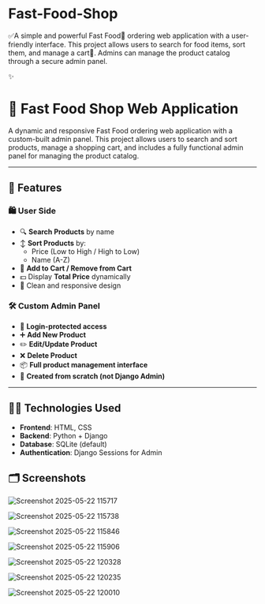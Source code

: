 # Fast-Food-Shop
✅A simple and powerful Fast Food🍔 ordering web application with a user-friendly interface. This project allows users to search for food items, sort them, and manage a cart🛒. Admins can manage the product catalog through a secure admin panel.


✨
# 🍔 Fast Food Shop Web Application

A dynamic and responsive Fast Food ordering web application with a custom-built admin panel. This project allows users to search and sort products, manage a shopping cart, and includes a fully functional admin panel for managing the product catalog.

---

## 🚀 Features

### 🛍 User Side
- 🔍 **Search Products** by name
- ↕️ **Sort Products** by:
  - Price (Low to High / High to Low)
  - Name (A-Z)
- 🛒 **Add to Cart / Remove from Cart**
- 💵 Display **Total Price** dynamically
- 🎨 Clean and responsive design

### 🛠 Custom Admin Panel
- 🔐 **Login-protected access**
- ➕ **Add New Product**
- ✏️ **Edit/Update Product**
- ❌ **Delete Product**
- 📦 **Full product management interface**
- 🚀 **Created from scratch (not Django Admin)**

---

## 🧑‍💻 Technologies Used
- **Frontend**: HTML, CSS
- **Backend**: Python + Django
- **Database**: SQLite (default)
- **Authentication**: Django Sessions for Admin


## 🗂 Screenshots

![Screenshot 2025-05-22 115717](https://github.com/user-attachments/assets/c7db67ea-8436-468e-9936-69c5064cd00c)

![Screenshot 2025-05-22 115738](https://github.com/user-attachments/assets/71e9e9a1-de44-407f-9b0c-3da4176548b8)

![Screenshot 2025-05-22 115846](https://github.com/user-attachments/assets/eefd73c2-44ae-46f8-a50c-0d044fcf6848)

![Screenshot 2025-05-22 115906](https://github.com/user-attachments/assets/1fdad14e-4125-4c8e-a1c9-4ba086319daa)

![Screenshot 2025-05-22 120328](https://github.com/user-attachments/assets/1cee0b69-e16b-4257-b2b3-517535bc3a65)


![Screenshot 2025-05-22 120235](https://github.com/user-attachments/assets/19e5abd0-b5c2-4c54-b68d-7c02954b58ac)

![Screenshot 2025-05-22 120010](https://github.com/user-attachments/assets/19ed953d-2721-467e-a73f-ad34689c4fc6)

